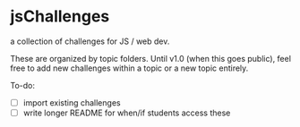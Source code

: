 # jsChallenges

a collection of challenges for JS / web dev.

These are organized by topic folders. Until v1.0 (when this goes public), feel free to add new challenges within a topic or a new topic entirely.

To-do:

- [ ] import existing challenges
- [ ] write longer README for when/if students access these